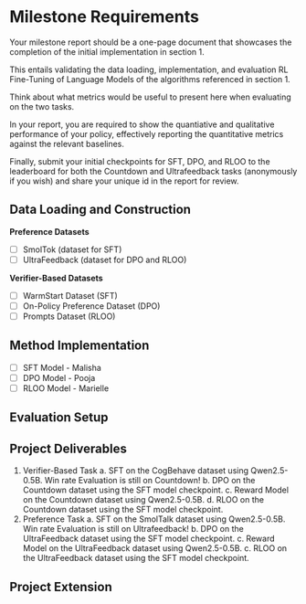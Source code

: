 # Milestone Requirements

Your milestone report should be a one-page document that showcases the completion of the initial implementation in section 1.

This entails validating the data loading, implementation, and evaluation RL Fine-Tuning of Language Models of the algorithms referenced in section 1.

Think about what metrics would be useful to present here when evaluating on the two tasks.

In your report, you are required to show the quantiative and qualitative performance of your policy,
effectively reporting the quantitative metrics against the relevant baselines.

Finally, submit your initial checkpoints for SFT, DPO, and RLOO to the leaderboard for both the Countdown and Ultrafeedback tasks (anonymously if you wish) and share your unique id in the report for review.

## Data Loading and Construction

**Preference Datasets**
* [ ] SmolTok (dataset for SFT)
* [ ] UltraFeedback (dataset for DPO and RLOO)

**Verifier-Based Datasets**
* [ ] WarmStart Dataset (SFT)
* [ ] On-Policy Preference Dataset (DPO)
* [ ] Prompts Dataset (RLOO)

## Method Implementation
* [ ] SFT Model - Malisha
* [ ] DPO Model - Pooja
* [ ] RLOO Model - Marielle

## Evaluation Setup

## Project Deliverables
1. Verifier-Based Task
    a. SFT on the CogBehave dataset using Qwen2.5-0.5B. Win rate Evaluation is still on Countdown!
    b. DPO on the Countdown dataset using the SFT model checkpoint.
    c. Reward Model on the Countdown dataset using Qwen2.5-0.5B.
    d. RLOO on the Countdown dataset using the SFT model checkpoint.
2. Preference Task
    a. SFT on the SmolTalk dataset using Qwen2.5-0.5B. Win rate Evaluation is still on Ultrafeedback!
    b. DPO on the UltraFeedback dataset using the SFT model checkpoint.
    c. Reward Model on the UltraFeedback dataset using Qwen2.5-0.5B.
    c. RLOO on the UltraFeedback dataset using the SFT model checkpoint.

## Project Extension